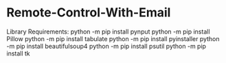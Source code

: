 # Remote-Control-With-Email
Library Requirements:
python -m pip install pynput
python -m pip install Pillow
python -m pip install tabulate
python -m pip install pyinstaller
python -m pip install beautifulsoup4
python -m pip install psutil
python -m pip install tk